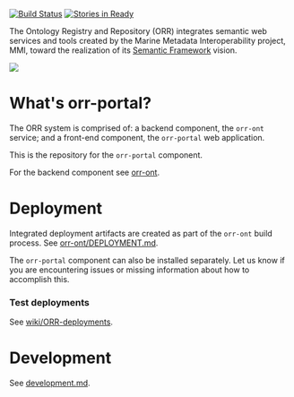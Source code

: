 [![Build Status](https://travis-ci.org/mmisw/orr-portal.svg)](https://travis-ci.org/mmisw/orr-portal)
[![Stories in Ready](https://badge.waffle.io/mmisw/orr-portal.svg?label=ready&title=Ready)](http://waffle.io/mmisw/orr-portal)

The Ontology Registry and Repository (ORR) integrates semantic web services and tools
created by the Marine Metadata Interoperability project, MMI, toward the realization
of its [Semantic Framework](http://marinemetadata.org/semanticframework) vision.

[![](http://marinemetadata.org/files/mmi/semantic_framework.jpg)](http://marinemetadata.org/semanticframework)

# What's orr-portal?

The ORR system is comprised of: a backend component, the `orr-ont` service;
and a front-end component, the `orr-portal` web application.

This is the repository for the `orr-portal` component.

For the backend component see [orr-ont](https://github.com/mmisw/orr-ont).


# Deployment

Integrated deployment artifacts are created as part of the `orr-ont` build process.
See [orr-ont/DEPLOYMENT.md](https://github.com/mmisw/orr-ont/blob/master/DEPLOYMENT.md).

The `orr-portal` component can also be installed separately. Let us know if you are
encountering issues or missing information about how to accomplish this.

### Test deployments

See [wiki/ORR-deployments](https://github.com/mmisw/orr-portal/wiki/ORR-deployments).


# Development

See [development.md](https://github.com/mmisw/orr-portal/blob/master/development.md).
